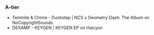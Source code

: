 ### A-tier

- Teminite & Chime - Duckstep | NCS x Geometry Dash: The Album on NoCopyrightSounds
- DEXAMP - KEYGEN | KEYGEN EP on Halcyon

